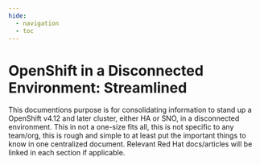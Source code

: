 ```yaml
---
hide:
  - navigation
  - toc
---
```

# OpenShift in a Disconnected Environment: Streamlined
This documentions purpose is for consolidating information to stand up a OpenShift v4.12 and later cluster, either HA or SNO, in a disconnected environment. This in not a one-size fits all, this is not specific to any team/org, this is rough and simple to at least put the important things to know in one centralized document. Relevant Red Hat docs/articles will be linked in each section if applicable.
